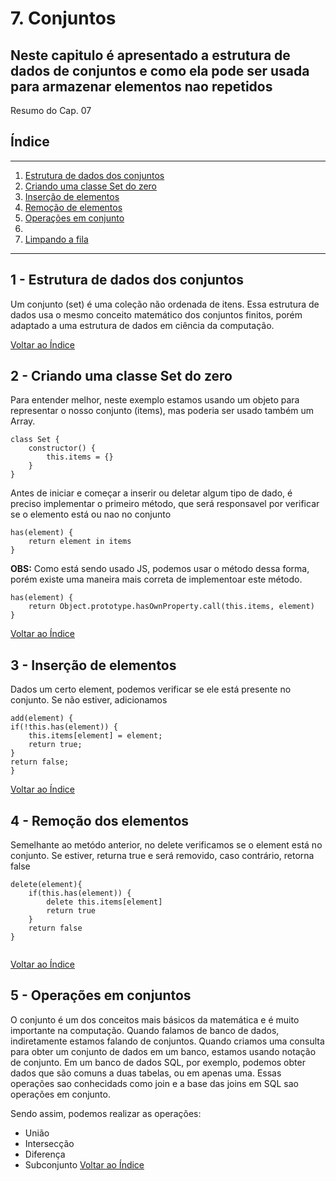 # 7. Conjuntos
## Neste capitulo é apresentado a estrutura de dados de conjuntos e como ela pode ser usada para armazenar elementos nao repetidos

Resumo do Cap. 07

## <a name="indice">Índice</a>

---
1. [Estrutura de dados dos conjuntos](#parte1)     
2. [Criando uma classe Set do zero](#parte2)     
3. [Inserção de elementos](#parte3)
4. [Remoção de elementos](#parte4)
5. [Operações em conjunto](#parte5)
6. [](#parte6)
7. [Limpando a fila](#parte7)     
---


## <a name="parte1">1 - Estrutura de dados dos conjuntos</a>

 Um conjunto  (set) é uma coleção não ordenada de itens. Essa estrutura de dados usa o mesmo conceito matemático dos conjuntos finitos, porém adaptado a uma estrutura de dados em ciência da computação.

[Voltar ao Índice](#indice)

## <a name="parte2">2 - Criando uma classe Set do zero</a>

Para entender melhor, neste exemplo estamos usando um objeto para representar o nosso conjunto (items), mas poderia ser usado também um Array.

```
class Set {
    constructor() {
        this.items = {}
    }
}
```

Antes de iniciar e começar a inserir ou deletar algum tipo de dado, é preciso implementar o primeiro método, que será responsavel por verificar se o elemento está ou nao no conjunto

```
has(element) {
    return element in items
}
```
 **OBS:** Como está sendo usado JS, podemos usar o método dessa forma, porém existe uma maneira mais correta de implementoar este método.

```
has(element) {
    return Object.prototype.hasOwnProperty.call(this.items, element)
}
``` 

 
[Voltar ao Índice](#indice)


## <a name="parte3">3 - Inserção de elementos</a>

Dados um certo element, podemos verificar se ele está presente no conjunto. Se não estiver, adicionamos

```
add(element) {
if(!this.has(element)) {
    this.items[element] = element;
    return true;
}
return false;
}
```
 
[Voltar ao Índice](#indice)

## <a name="parte4">4 - Remoção dos elementos</a>

Semelhante ao metódo anterior, no delete verificamos se o element está no conjunto. Se estiver, returna true e será removido, caso contrário, retorna false

```
delete(element){
    if(this.has(element)) {
        delete this.items[element]
        return true
    }
    return false
}


```

[Voltar ao Índice](#indice)


## <a name="parte5">5 - Operações em conjuntos</a>
O conjunto é um dos conceitos mais básicos da matemática e é muito importante na computação. 
Quando falamos de banco de dados, indiretamente estamos falando de conjuntos. Quando criamos uma consulta para obter um conjunto de dados em um banco, estamos usando notação de conjunto.
Em um banco de dados SQL, por exemplo, podemos obter dados que são comuns a duas tabelas, ou em apenas uma. Essas operações sao conhecidads como join e a base das joins em SQL sao operações em conjunto.
 
Sendo assim, podemos realizar as operações: 
* União
* Intersecção
* Diferença 
* Subconjunto
[Voltar ao Índice](#indice)